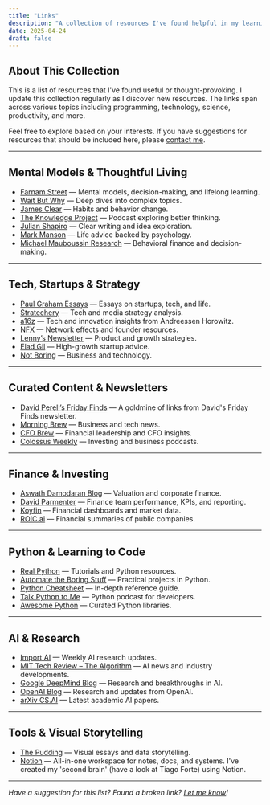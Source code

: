 ```yaml
---
title: "Links"
description: "A collection of resources I've found helpful in my learning journey"
date: 2025-04-24
draft: false
---
```


## About This Collection

This is a list of resources that I've found useful or thought-provoking. I update this collection regularly as I discover new resources. The links span across various topics including programming, technology, science, productivity, and more.

Feel free to explore based on your interests. If you have suggestions for resources that should be included here, please [contact me](/contact/).

---

## Mental Models & Thoughtful Living

- [Farnam Street](https://fs.blog) — Mental models, decision-making, and lifelong learning.
- [Wait But Why](https://waitbutwhy.com) — Deep dives into complex topics.
- [James Clear](https://jamesclear.com) — Habits and behavior change.
- [The Knowledge Project](https://fs.blog/knowledge-project/) — Podcast exploring better thinking.
- [Julian Shapiro](https://www.julian.com/) — Clear writing and idea exploration.
- [Mark Manson](https://markmanson.net) — Life advice backed by psychology.
- [Michael Mauboussin Research](https://www.morganstanley.com/im/en-us/institutional-investor/insights/author/michael-mauboussin.html) — Behavioral finance and decision-making.

---

## Tech, Startups & Strategy

- [Paul Graham Essays](https://paulgraham.com/articles.html) — Essays on startups, tech, and life.
- [Stratechery](https://stratechery.com) — Tech and media strategy analysis.
- [a16z](https://a16z.com) — Tech and innovation insights from Andreessen Horowitz.
- [NFX](https://www.nfx.com/library) — Network effects and founder resources.
- [Lenny’s Newsletter](https://www.lennysnewsletter.com) — Product and growth strategies.
- [Elad Gil](https://blog.eladgil.com) — High-growth startup advice.
- [Not Boring](https://www.notboring.co) — Business and technology.

---

## Curated Content & Newsletters

- [David Perell’s Friday Finds](https://perell.com/friday-finds-links) — A goldmine of links from David's Friday Finds newsletter.
- [Morning Brew](https://www.morningbrew.com) — Business and tech news.
- [CFO Brew](https://www.morningbrew.com/cfo) — Financial leadership and CFO insights.
- [Colossus Weekly](https://www.joincolossus.com/episodes) — Investing and business podcasts.

---

## Finance & Investing

- [Aswath Damodaran Blog](https://aswathdamodaran.blogspot.com) — Valuation and corporate finance.
- [David Parmenter](https://davidparmenter.com) — Finance team performance, KPIs, and reporting.
- [Koyfin](https://www.koyfin.com) — Financial dashboards and market data.
- [ROIC.ai](https://www.roic.ai) — Financial summaries of public companies.

---

## Python & Learning to Code

- [Real Python](https://realpython.com) — Tutorials and Python resources.
- [Automate the Boring Stuff](https://automatetheboringstuff.com) — Practical projects in Python.
- [Python Cheatsheet](https://gto76.github.io/python-cheatsheet/) — In-depth reference guide.
- [Talk Python to Me](https://talkpython.fm) — Python podcast for developers.
- [Awesome Python](https://github.com/vinta/awesome-python) — Curated Python libraries.

---

## AI & Research

- [Import AI](https://jack-clark.net) — Weekly AI research updates.
- [MIT Tech Review – The Algorithm](https://www.technologyreview.com/newsletters/the-algorithm/) — AI news and industry developments.
- [Google DeepMind Blog](https://www.deepmind.com/blog) — Research and breakthroughs in AI.
- [OpenAI Blog](https://openai.com/blog) — Research and updates from OpenAI.
- [arXiv CS.AI](https://arxiv.org/list/cs.AI/recent) — Latest academic AI papers.

---

## Tools & Visual Storytelling

- [The Pudding](https://pudding.cool) — Visual essays and data storytelling.
- [Notion](https://www.notion.so) — All-in-one workspace for notes, docs, and systems. I've created my 'second brain' (have a look at Tiago Forte) using Notion.

---

*Have a suggestion for this list? Found a broken link? [Let me know](/contact/)!*